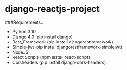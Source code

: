 # django-reactjs-project

###Requirements..
- Python 3.10
- Django 4.0 (pip install django)
- Rest_Framework (pip install djangorestframework)
- Simple-jwt (pip install djangorestframework-simplejwt)
- NodeJS
- React Scripts (npm install react-scripts)
- Corsheaders (pip install django-cors-headers)
